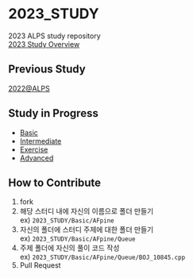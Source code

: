 # 2023_STUDY
2023 ALPS study repository  
[2023 Study Overview](https://url.kr/avcs5q)
  
## Previous Study
[2022@ALPS](https://github.com/alps-jbnu/22ALPStudy)
  
## Study in Progress
- [Basic](./Basic/)
- [Intermediate](./Intermediate/)
- [Exercise](./Exercise/)
- [Advanced](./Advanced/)
  
## How to Contribute
1. fork
2. 해당 스터디 내에 자신의 이름으로 폴더 만들기  
ex) `2023_STUDY/Basic/AFpine`
3. 자신의 폴더에 스터디 주제에 대한 폴더 만들기  
ex) `2023_STUDY/Basic/AFpine/Queue`
4. 주제 폴더에 자신의 풀이 코드 작성  
ex) `2023_STUDY/Basic/AFpine/Queue/BOJ_10845.cpp`
5. Pull Request
